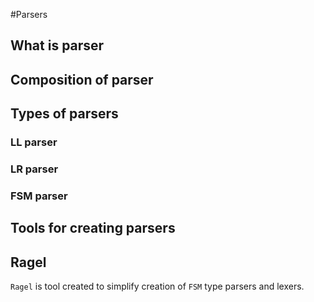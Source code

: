 #Parsers

## What is parser


## Composition of parser

## Types of parsers

### LL parser

### LR parser

### FSM parser

## Tools for creating parsers

## Ragel
`Ragel` is tool created to simplify creation of `FSM` type parsers and lexers.